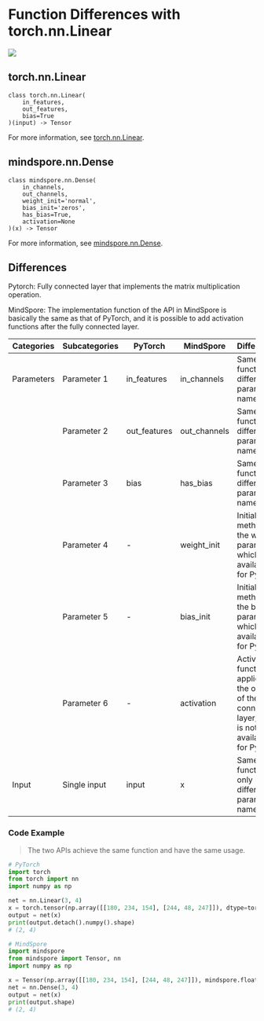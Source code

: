 # Function Differences with torch.nn.Linear

<a href="https://gitee.com/mindspore/docs/blob/r2.0/docs/mindspore/source_en/note/api_mapping/pytorch_diff/Dense.md" target="_blank"><img src="https://mindspore-website.obs.cn-north-4.myhuaweicloud.com/website-images/r2.0/resource/_static/logo_source_en.png"></a>

## torch.nn.Linear

```text
class torch.nn.Linear(
    in_features,
    out_features,
    bias=True
)(input) -> Tensor
```

For more information, see [torch.nn.Linear](https://pytorch.org/docs/1.8.1/generated/torch.nn.Linear.html).

## mindspore.nn.Dense

```text
class mindspore.nn.Dense(
    in_channels,
    out_channels,
    weight_init='normal',
    bias_init='zeros',
    has_bias=True,
    activation=None
)(x) -> Tensor
```

For more information, see [mindspore.nn.Dense](https://www.mindspore.cn/docs/en/master/api_python/nn/mindspore.nn.Dense.html).

## Differences

Pytorch: Fully connected layer that implements the matrix multiplication operation.

MindSpore: The implementation function of the API in MindSpore is basically the same as that of PyTorch, and it is possible to add activation functions after the fully connected layer.

| Categories | Subcategories   | PyTorch             | MindSpore   | Differences    |
| ---- | ----- | ------------ | ------------ | ---------------------------- |
| Parameters | Parameter 1 | in_features  | in_channels  | Same function, different parameter names              |
|      | Parameter 2 | out_features | out_channels | Same function, different parameter names       |
|      | Parameter 3 | bias         | has_bias     | Same function, different parameter names         |
|      | Parameter 4 | -             | weight_init  | Initialization method for the weight parameter, which is not available for PyTorch         |
|      | Parameter 5 | -             | bias_init    | Initialization method for the bias parameter, which is not available for PyTorch           |
|      | Parameter 6 | -             | activation   | Activation function applied to the output of the fully connected layer, which is not available for PyTorch   |
| Input | Single input | input | x | Same function, only different parameter names |

### Code Example

> The two APIs achieve the same function and have the same usage.

```python
# PyTorch
import torch
from torch import nn
import numpy as np

net = nn.Linear(3, 4)
x = torch.tensor(np.array([[180, 234, 154], [244, 48, 247]]), dtype=torch.float)
output = net(x)
print(output.detach().numpy().shape)
# (2, 4)

# MindSpore
import mindspore
from mindspore import Tensor, nn
import numpy as np

x = Tensor(np.array([[180, 234, 154], [244, 48, 247]]), mindspore.float32)
net = nn.Dense(3, 4)
output = net(x)
print(output.shape)
# (2, 4)
```
